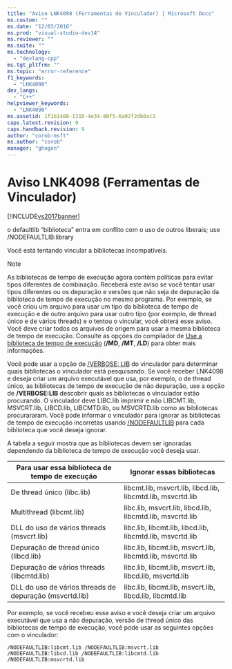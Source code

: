 ```yaml
---
title: "Aviso LNK4098 (Ferramentas de Vinculador) | Microsoft Docs"
ms.custom: ""
ms.date: "12/03/2016"
ms.prod: "visual-studio-dev14"
ms.reviewer: ""
ms.suite: ""
ms.technology: 
  - "devlang-cpp"
ms.tgt_pltfrm: ""
ms.topic: "error-reference"
f1_keywords: 
  - "LNK4098"
dev_langs: 
  - "C++"
helpviewer_keywords: 
  - "LNK4098"
ms.assetid: 1f1b1408-1316-4e34-80f5-6a02f2db0ac1
caps.latest.revision: 9
caps.handback.revision: 9
author: "corob-msft"
ms.author: "corob"
manager: "ghogen"
---
```

# Aviso LNK4098 (Ferramentas de Vinculador)
[!INCLUDE[vs2017banner](../../assembler/inline/includes/vs2017banner.md)]

o defaultlib “biblioteca” entra em conflito com o uso de outros liberais; use \/NODEFAULTLIB:library  
  
 Você está tentando vincular a bibliotecas incompatíveis.  
  
> [!NOTE]
>  As bibliotecas de tempo de execução agora contêm políticas para evitar tipos diferentes de combinação.  Receberá este aviso se você tentar usar tipos diferentes ou os depuração e versões que não seja de depuração da biblioteca de tempo de execução no mesmo programa.  Por exemplo, se você criou um arquivo para usar um tipo da biblioteca de tempo de execução e de outro arquivo para usar outro tipo \(por exemplo, de thread único e de vários threads\) e o tentou o vincular, você obterá esse aviso.  Você deve criar todos os arquivos de origem para usar a mesma biblioteca de tempo de execução.  Consulte as opções do compilador de [Use a biblioteca de tempo de execução](../../build/reference/md-mt-ld-use-run-time-library.md) \(**\/MD**, **\/MT**, **\/LD**\) para obter mais informações.  
  
 Você pode usar a opção de [\/VERBOSE: LIB](../../build/reference/verbose-print-progress-messages.md) do vinculador para determinar quais bibliotecas o vinculador está pesquisando.  Se você receber LNK4098 e deseja criar um arquivo executável que usa, por exemplo, o de thread único, as bibliotecas de tempo de execução de não depuração, use a opção de **\/VERBOSE:LIB** descobrir quais as bibliotecas o vinculador estão procurando.  O vinculador deve LIBC.lib imprimir e não LIBCMT.lib, MSVCRT.lib, LIBCD.lib, LIBCMTD.lib, ou MSVCRTD.lib como as bibliotecas procurararam.  Você pode informar o vinculador para ignorar as bibliotecas de tempo de execução incorretas usando [\/NODEFAULTLIB](../../build/reference/nodefaultlib-ignore-libraries.md) para cada biblioteca que você deseja ignorar.  
  
 A tabela a seguir mostra que as bibliotecas devem ser ignoradas dependendo da biblioteca de tempo de execução você deseja usar.  
  
|Para usar essa biblioteca de tempo de execução|Ignorar essas bibliotecas|  
|----------------------------------------------------|-------------------------------|  
|De thread único \(libc.lib\)|libcmt.lib, msvcrt.lib, libcd.lib, libcmtd.lib, msvcrtd.lib|  
|Multithread \(libcmt.lib\)|libc.lib, msvcrt.lib, libcd.lib, libcmtd.lib, msvcrtd.lib|  
|DLL do uso de vários threads \(msvcrt.lib\)|libc.lib, libcmt.lib, libcd.lib, libcmtd.lib, msvcrtd.lib|  
|Depuração de thread único \(libcd.lib\)|libc.lib, libcmt.lib, msvcrt.lib, libcmtd.lib, msvcrtd.lib|  
|Depuração de vários threads \(libcmtd.lib\)|libc.lib, libcmt.lib, msvcrt.lib, libcd.lib, msvcrtd.lib|  
|DLL do uso de vários threads de depuração \(msvcrtd.lib\)|libc.lib, libcmt.lib, msvcrt.lib, libcd.lib, libcmtd.lib|  
  
 Por exemplo, se você recebeu esse aviso e você deseja criar um arquivo executável que usa a não depuração, versão de thread único das bibliotecas de tempo de execução, você pode usar as seguintes opções com o vinculador:  
  
```  
/NODEFAULTLIB:libcmt.lib /NODEFAULTLIB:msvcrt.lib /NODEFAULTLIB:libcd.lib /NODEFAULTLIB:libcmtd.lib /NODEFAULTLIB:msvcrtd.lib  
```
